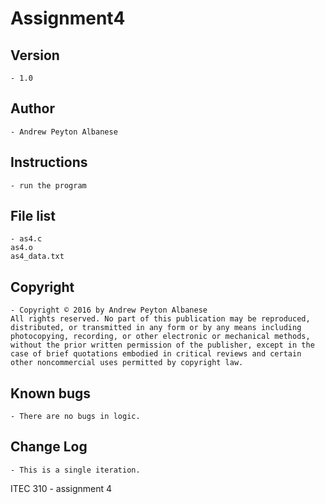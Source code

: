 # Assignment4

## Version 
	- 1.0
## Author 
	- Andrew Peyton Albanese
## Instructions 
	- run the program
## File list 
	- as4.c
    as4.o
    as4_data.txt
    
## Copyright 
	- Copyright © 2016 by Andrew Peyton Albanese
	All rights reserved. No part of this publication may be reproduced, distributed, or transmitted in any form or by any means including photocopying, recording, or other electronic or mechanical methods, without the prior written permission of the publisher, except in the case of brief quotations embodied in critical reviews and certain other noncommercial uses permitted by copyright law.
## Known bugs
	- There are no bugs in logic.
## Change Log 
	- This is a single iteration.

ITEC 310 - assignment 4

